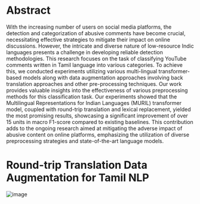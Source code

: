 # Abstract
With the increasing number of users on social media platforms, the detection and categorization of abusive comments have become crucial, necessitating effective strategies to mitigate their impact on online discussions. However, the intricate and diverse nature of low-resource Indic languages presents a challenge in developing reliable detection methodologies. This research focuses on the task of classifying YouTube comments written in Tamil language into various categories. To achieve this, we conducted experiments utilizing various multi-lingual transformer-based models along with data augmentation approaches involving back translation approaches and other pre-processing techniques.  Our work provides valuable insights into the effectiveness of various preprocessing methods for this classification task. Our experiments showed that the Multilingual Representations for Indian Languages (MURIL) transformer model, coupled with round-trip translation and lexical replacement, yielded the most promising results, showcasing a significant improvement of over 15 units in macro F1-score compared to existing baselines. This contribution adds to the ongoing research aimed at mitigating the adverse impact of abusive content on online platforms,  emphasizing the utilization of diverse preprocessing strategies and state-of-the-art language models.

# Round-trip Translation Data Augmentation for Tamil NLP
![image](https://github.com/ICON-ML/ACDT/assets/153181645/19333aa6-619f-44c2-b130-dc915d101872)

